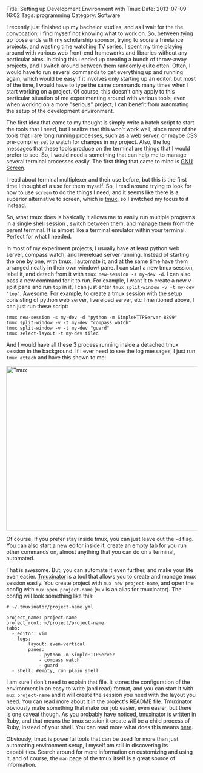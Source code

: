 Title: Setting up Development Environment with Tmux
Date: 2013-07-09 16:02
Tags: programming
Category: Software

I recently just finished up my bachelor studies, and as I wait for the the convocation, I find myself not knowing what to work on. So,  between tying up loose ends with my scholarship sponsor, trying to score a freelance projects, and wasting time watching TV series, I spent my time playing around with various web front-end frameworks and libraries without any particular aims. In doing this I ended up creating a bunch of throw-away projects, and I switch around between them randomly quite often. Often, I would have to run several commands to get everything up and running again, which would be easy if it involves only starting up an editor, but most of the time, I would have to type the same commands many times when I start working on a project. Of course, this doesn't only apply to this particular situation of me experimenting around with various tools, even when working on a more "serious" project, I can benefit from automating the setup of the development environment.

The first idea that came to my thought is simply write a batch script to start the tools that I need, but I realize that this won't work well, since most of the tools that I are long running processes, such as a web server, or maybe CSS pre-compiler set to watch for changes in my project. Also, the log messages that these tools produce on the terminal are things that I would prefer to see. So, I would need a something that can help me to manage several terminal processes easily. The first thing that came to mind is [GNU Screen][screen].

I read about terminal multiplexer and their use before, but this is the first time I thought of a use for them myself. So, I read around trying to look for how to use `screen` to do the things I need, and it seems like there is a superior alternative to screen, which is [tmux][tmux], so I switched my focus to it instead.

So, what tmux does is basically it allows me to easily run multiple programs in a single shell session , switch between them, and manage them from the parent terminal. It is almost like a terminal emulator within your terminal. Perfect for what I needed.

In most of my experiment projects, I usually have at least python web server, compass watch, and livereload server running. Instead of starting the one by one, with tmux, I automate it, and at the same time have them arranged neatly in their own window/ pane. I can start a new tmux session, label it, and detach from it with `tmux new-session -s my-dev -d`. I can also pass a new command for it to run. For example, I want it to create a new v-split pane and run `top` in it, I can just enter `tmux split-window -v -t my-dev "top"`. Awesome. For example, to create a tmux session with the setup consisting of python web server, livereload server, etc I mentioned above, I can just run these script:

    tmux new-session -s my-dev -d "python -m SimpleHTTPServer 8899"
    tmux split-window -v -t my-dev "compass watch"
    tmux split-window -v -t my-dev "guard"
    tmux select-layout -t my-dev tiled

And I would have all these 3 process running inside a detached tmux session in the background. If I ever need to see the log messages, I just run `tmux attach` and have this shown to me:

<a href="http://www.flickr.com/photos/hendra2392/9247967451/" title="Tmux screenshot">
    <img src="https://farm4.staticflickr.com/3694/9247967451_6169fb7941_c.jpg" width="800" height="433" alt="Tmux">
</a>

Of course, If you prefer stay inside tmux, you can just leave out the `-d` flag. You can also start a new editor inside it, create an empty tab for you run other commands on, almost anything that you can do on a terminal, automated.

That is awesome. But, you can automate it even further, and make your life even easier. [Tmuxinator][mux] is a tool that allows you to create and manage tmux session easily. You create project with `mux new project-name`, and open the config with `mux open project-name` (`mux` is an alias for tmuxinator). The config will look something like this:

    # ~/.tmuxinator/project-name.yml

    project_name: project-name
    project_root: ~/project/project-name
    tabs:
      - editor: vim
      - logs:
            layout: even-vertical
            panes:
                - python -m SimpleHTTPServer
                - compass watch
                - guard
      - shell: #empty, run plain shell

I am sure I don't need to explain that file. It stores the configuration of the environment in an easy to write (and read) format, and you can start it with `mux project-name` and it will create the session you need with the layout you need. You can read more about it in the project's README file. Tmuxinator obviously make something that make our job easier, even easier, but there is one caveat though. As you probably have noticed, tmuxinator is written in Ruby, and that means the tmux session it create will be a child process of Ruby, instead of your shell. You can read more what does this means [here][cav].

Obviously, tmux is powerful tools that can be used for more than just automating environment setup, I myself am still in discovering its capabilities. Search around for more information on customizing and using it, and of course, the `man` page of the tmux itself is a great source of information.

[tmux]: http://tmux.sourceforge.net/
[screen]: http://www.gnu.org/software/screen/
[mux]: https://github.com/aziz/tmuxinator
[cav]: http://natedickson.com/blog/2013/05/10/from-the-desk-of-captain-obvious-tmuxinator-vs-scripted-configurations/

